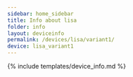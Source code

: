 ```yaml
---
sidebar: home_sidebar
title: Info about lisa
folder: info
layout: deviceinfo
permalink: /devices/lisa/variant1/
device: lisa_variant1
---
```

{% include templates/device_info.md %}
